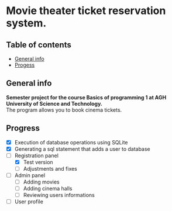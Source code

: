 # Movie theater ticket reservation system.
## Table of contents
* [General info](#general-info)
* [Progess](#progress)

## General info

**Semester project for the course Basics of programming 1 at AGH University of Science and Technology.** \
The program allows you to book cinema tickets.

## Progress
- [x] Execution of database operations using SQLite
- [x] Generating a sql statement that adds a user to database
- [ ] Registration panel
  - [x] Test version
  - [ ] Adjustments and fixes  
- [ ] Admin panel
  - [ ] Adding movies
  - [ ] Adding cinema halls
  - [ ] Reviewing users informations
- [ ] User profile